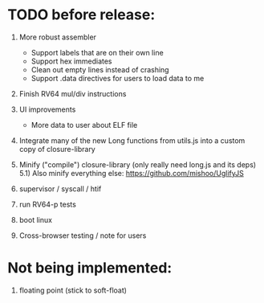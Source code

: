 TODO before release:
================

1) More robust assembler
    - Support labels that are on their own line
    - Support hex immediates
    - Clean out empty lines instead of crashing
    - Support .data directives for users to load data to me

2) Finish RV64 mul/div instructions

3) UI improvements
    - More data to user about ELF file

4) Integrate many of the new Long functions from utils.js into a custom copy
of closure-library

5) Minify ("compile") closure-library (only really need long.js and its deps)
5.1) Also minify everything else: https://github.com/mishoo/UglifyJS

6) supervisor / syscall / htif

7) run RV64-p tests

8) boot linux

9) Cross-browser testing / note for users


Not being implemented:
================

1) floating point (stick to soft-float)
